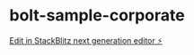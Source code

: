 # bolt-sample-corporate

[Edit in StackBlitz next generation editor ⚡️](https://stackblitz.com/~/github.com/ts-shibata/bolt-sample-corporate)